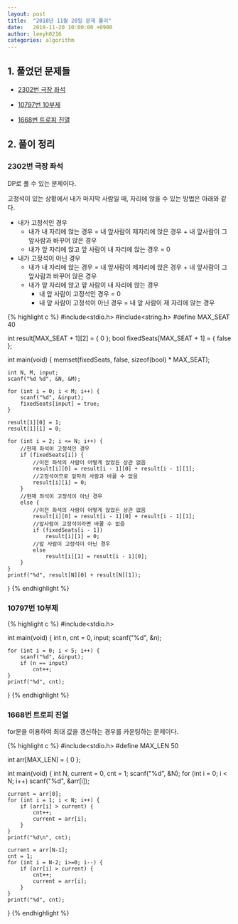 ```yaml
---
layout: post
title:  "2018년 11월 20일 문제 풀이"
date:   2018-11-20 10:00:00 +0900
author: leeyh0216
categories: algorithm
---
```


## 1. 풀었던 문제들
* [2302번 극장 좌석](https://www.acmicpc.net/problem/2302)

* [10797번 10부제](https://www.acmicpc.net/problem/10797)

* [1668번 트로피 진열](https://www.acmicpc.net/problem/1668)

## 2. 풀이 정리

### 2302번 극장 좌석

DP로 풀 수 있는 문제이다.

고정석이 있는 상황에서 내가 마지막 사람일 때, 자리에 앉을 수 있는 방법은 아래와 같다.
   * 내가 고정석인 경우
     * 내가 내 자리에 앉는 경우 = 내 앞사람이 제자리에 앉은 경우 + 내 앞사람이 그 앞사람과 바꾸어 앉은 경우
	 * 내가 앞 자리에 앉고 앞 사람이 내 자리에 앉는 경우 = 0
   * 내가 고정석이 아닌 경우
     * 내가 내 자리에 앉는 경우 = 내 앞사람이 제자리에 앉은 경우 + 내 앞사람이 그 앞사람과 바꾸어 앉은 경우
	 * 내가 앞 자리에 앉고 앞 사람이 내 자리에 앉는 경우
	   * 내 앞 사람이 고정석인 경우 = 0
	   * 내 앞 사람이 고정석이 아닌 경우 = 내 앞 사람이 제 자리에 앉는 경우

{% highlight c %}
#include<stdio.h>
#include<string.h>
#define MAX_SEAT 40

int result[MAX_SEAT + 1][2] = { 0 };
bool fixedSeats[MAX_SEAT + 1] = { false };

int main(void) {
	memset(fixedSeats, false, sizeof(bool) * MAX_SEAT);

	int N, M, input;
	scanf("%d %d", &N, &M);

	for (int i = 0; i < M; i++) {
		scanf("%d", &input);
		fixedSeats[input] = true;
	}

	result[1][0] = 1;
	result[1][1] = 0;

	for (int i = 2; i <= N; i++) {
		//현재 좌석이 고정석인 경우
		if (fixedSeats[i]) {
			//이전 좌석의 사람이 어떻게 앉았든 상관 없음
			result[i][0] = result[i - 1][0] + result[i - 1][1];
			//고정석이므로 앞자리 사람과 바꿀 수 없음
			result[i][1] = 0;
		}
		//현재 좌석이 고정석이 아닌 경우
		else {
			//이전 좌석의 사람이 어떻게 앉았든 상관 없음
			result[i][0] = result[i - 1][0] + result[i - 1][1];
			//앞사람이 고정석이라면 바꿀 수 없음
			if (fixedSeats[i - 1])
				result[i][1] = 0;
			//앞 사람이 고정석이 아닌 경우
			else
				result[i][1] = result[i - 1][0];
		}
	}
	printf("%d", result[N][0] + result[N][1]);
}
{% endhighlight %}

### 10797번 10부제

{% highlight c %}
#include<stdio.h>

int main(void) {
	int n, cnt = 0, input;
	scanf("%d", &n);
	
	for (int i = 0; i < 5; i++) {
		scanf("%d", &input);
		if (n == input)
			cnt++;
	}
	printf("%d", cnt);
}
{% endhighlight %}

### 1668번 트로피 진열

for문을 이용하여 최대 값을 갱신하는 경우를 카운팅하는 문제이다.

{% highlight c %}
#include<stdio.h>
#define MAX_LEN 50

int arr[MAX_LEN] = { 0 };

int main(void) {
	int N, current = 0, cnt = 1;
	scanf("%d", &N);
	for (int i = 0; i < N; i++) 
		scanf("%d", &arr[i]);
	
	current = arr[0];
	for (int i = 1; i < N; i++) {
		if (arr[i] > current) {
			cnt++;
			current = arr[i];
		}
	}
	printf("%d\n", cnt);

	current = arr[N-1];
	cnt = 1;
	for (int i = N-2; i>=0; i--) {
		if (arr[i] > current) {
			cnt++;
			current = arr[i];
		}
	}
	printf("%d", cnt);

}
{% endhighlight %}